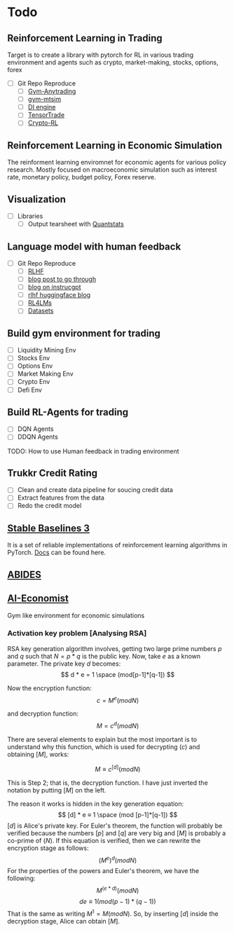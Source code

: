 # Todo
## Reinforcement Learning in Trading
Target is to create a library with pytorch for RL in various trading environment and agents such as crypto, market-making, stocks, options, forex
- [ ] Git Repo Reproduce
    - [ ] [Gym-Anytrading](https://github.com/AminHP/gym-anytrading)
    - [ ] [gym-mtsim](https://github.com/AminHP/gym-mtsim)
    - [ ] [DI engine](https://github.com/opendilab/DI-engine)
    - [ ] [TensorTrade](https://github.com/tensortrade-org/tensortrade)
    - [ ] [Crypto-RL](https://github.com/sadighian/crypto-rl)
## Reinforcement Learning in Economic Simulation
The reinforment learning enviromnet for economic agents for various policy research. Mostly focused on macroeconomic simulation such as interest rate, monetary policy, budget policy, Forex reserve. 


## Visualization
- [ ] Libraries
    - [ ] Output tearsheet with [Quantstats](https://github.com/ranaroussi/quantstats)

## Language model with human feedback
- [ ] Git Repo Reproduce
    - [ ] [RLHF](https://github.com/CarperAI/trlx)
    - [ ] [blog post to go through](https://huggingface.co/blog/how-to-train)
    - [ ] [blog on instrucgpt](https://openai.com/blog/instruction-following/)
    - [ ] [rlhf huggingface blog](https://huggingface.co/blog/rlhf)
    - [ ] [RL4LMs](https://github.com/allenai/RL4LMs)
    - [ ] [Datasets](https://huggingface.co/datasets/Anthropic/hh-rlhf)
## Build gym environment for trading
- [ ] Liquidity Mining Env
- [ ] Stocks Env
- [ ] Options Env
- [ ] Market Making Env
- [ ] Crypto Env
- [ ] Defi Env

## Build RL-Agents for trading
- [ ] DQN Agents
- [ ] DDQN Agents

TODO: How to use Human feedback in trading environment

## Trukkr Credit Rating
- [ ] Clean and create data pipeline for soucing credit data
- [ ] Extract features from the data
- [ ] Redo the credit model

## [Stable Baselines 3](https://github.com/DLR-RM/stable-baselines3)
It  is a set of reliable implementations of reinforcement learning algorithms in PyTorch. [Docs](https://stable-baselines3.readthedocs.io/en/master/index.html) can be found here.

## [ABIDES](https://github.com/jpmorganchase/abides-jpmc-public)


## [AI-Economist](https://github.com/salesforce/ai-economist)
Gym like environment for economic simulations
### Activation key problem [Analysing RSA]
RSA key generation algorithm involves, getting two large prime numbers $p$ and $q$ such that $N = p*q$ is the public key. Now, take $e$ as a known parameter. The private key $d$ becomes:
$$ d * e = 1 \space (mod[p-1]*[q-1]) $$

Now the encryption function:
$$ c = M^e (mod N) $$

and decryption function:
$$ M = c^d (mod N) $$

There are several elements to explain but the most important is to understand why this function, which is used for decrypting $(c)$ and obtaining $[M]$, works:

$$M ≡ c^{[d]} (mod N)$$ 

This is Step 2; that is, the decryption function. I have just inverted the notation by putting $[M]$ on the left.

The reason it works is hidden in the key generation equation:
$$ [d] * e ≡ 1 \space (mod [p-1]*[q-1]) $$
$[d]$ is Alice's private key. For Euler's theorem, the function will probably be verified because the numbers $[p]$ and $[q]$ are very big and $[M]$ is probably a co-prime of $(N)$. If this equation is verified, then we can rewrite the encryption stage as follows:
$$ (M^e)^d (mod N) $$
For the properties of the powers and Euler's theorem, we have the following:
$$ M^{(e*d)} (mod N)$$
$$de ≡ 1 (mod (p-1)*(q-1))$$
That is the same as writing $M^1 = M (mod N).$ So, by inserting $[d]$ inside the decryption stage, Alice can obtain $[M]$.